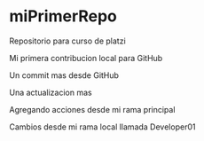 # miPrimerRepo

Repositorio para curso de platzi

Mi primera contribucion local para GitHub

Un commit mas desde GitHub

Una actualizacion mas

Agregando acciones desde mi rama principal

Cambios desde mi rama local llamada Developer01
